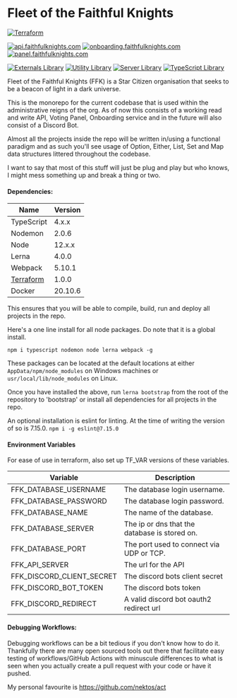 # Fleet of the Faithful Knights

[![Terraform](https://github.com/kashw2/Fleet-of-the-Faithful-Knights/actions/workflows/terraform.yml/badge.svg)](https://github.com/kashw2/Fleet-of-the-Faithful-Knights/actions/workflows/terraform.yml)

[![api.faithfulknights.com](https://github.com/kashw2/Fleet-of-the-Faithful-Knights/actions/workflows/api.yml/badge.svg)](https://github.com/kashw2/Fleet-of-the-Faithful-Knights/actions/workflows/api.yml)
[![onboarding.faithfulknights.com](https://github.com/kashw2/Fleet-of-the-Faithful-Knights/actions/workflows/onboarding.yml/badge.svg)](https://github.com/kashw2/Fleet-of-the-Faithful-Knights/actions/workflows/onboarding.yml)
[![panel.faithfulknights.com](https://github.com/kashw2/Fleet-of-the-Faithful-Knights/actions/workflows/panel.yml/badge.svg)](https://github.com/kashw2/Fleet-of-the-Faithful-Knights/actions/workflows/panel.yml)

[![Externals Library](https://github.com/kashw2/Fleet-of-the-Faithful-Knights/actions/workflows/lib-external.yml/badge.svg)](https://github.com/kashw2/Fleet-of-the-Faithful-Knights/actions/workflows/lib-external.yml)
[![Utility Library](https://github.com/kashw2/Fleet-of-the-Faithful-Knights/actions/workflows/lib-util.yml/badge.svg)](https://github.com/kashw2/Fleet-of-the-Faithful-Knights/actions/workflows/lib-util.yml)
[![Server Library](https://github.com/kashw2/Fleet-of-the-Faithful-Knights/actions/workflows/lib-server.yml/badge.svg)](https://github.com/kashw2/Fleet-of-the-Faithful-Knights/actions/workflows/lib-server.yml)
[![TypeScript Library](https://github.com/kashw2/Fleet-of-the-Faithful-Knights/actions/workflows/lib-ts.yml/badge.svg)](https://github.com/kashw2/Fleet-of-the-Faithful-Knights/actions/workflows/lib-ts.yml)

Fleet of the Faithful Knights (FFK) is a Star Citizen organisation that seeks to be a beacon of light in a dark
universe.

This is the monorepo for the current codebase that is used within the administrative reigns of the org. As of now this
consists of a working read and write API, Voting Panel, Onboarding service and in the future will also consist of a
Discord Bot.

Almost all the projects inside the repo will be written in/using a functional paradigm and as such you'll see usage of
Option, Either, List, Set and Map data structures littered throughout the codebase.

I want to say that most of this stuff will just be plug and play but who knows, I might mess something up and break a
thing or two.

#### Dependencies:

Name                                                 | Version
---------------------------------------------------- | -------
TypeScript                                           | 4.x.x
Nodemon                                              | 2.0.6
Node                                                 | 12.x.x
Lerna                                                | 4.0.0
Webpack                                              | 5.10.1
[Terraform](https://www.terraform.io/downloads.html) | 1.0.0
Docker                                               | 20.10.6

This ensures that you will be able to compile, build, run and deploy all projects in the repo.

Here's a one line install for all node packages. Do note that it is a global install.

```npm i typescript nodemon node lerna webpack -g```

These packages can be located at the default locations at either ```AppData/npm/node_modules``` on Windows machines
or ```usr/local/lib/node_modules``` on Linux.

Once you have installed the above, run ```lerna bootstrap``` from the root of the repository to 'bootstrap' or install
all dependencies for all projects in the repo.

An optional installation is eslint for linting. At the time of writing the version of so is
7.15.0. ```npm i -g eslint@7.15.0```

#### Environment Variables

For ease of use in terraform, also set up TF_VAR versions of these variables.

Variable                        | Description
--------------------------------|------
FFK_DATABASE_USERNAME           | The database login username.
FFK_DATABASE_PASSWORD           | The database login password.
FFK_DATABASE_NAME               | The name of the database.
FFK_DATABASE_SERVER             | The ip or dns that the database is stored on.
FFK_DATABASE_PORT               | The port used to connect via UDP or TCP.
FFK_API_SERVER                  | The url for the API
FFK_DISCORD_CLIENT_SECRET       | The discord bots client secret
FFK_DISCORD_BOT_TOKEN           | The discord bots token
FFK_DISCORD_REDIRECT            | A valid discord bot oauth2 redirect url

#### Debugging Workflows:

Debugging workflows can be a bit tedious if you don't know how to do it. Thankfully there are many open sourced tools
out there that facilitate easy testing of workflows/GitHub Actions with minuscule differences to what is seen when you
actually create a pull request with your code or have it pushed.

My personal favourite is https://github.com/nektos/act
